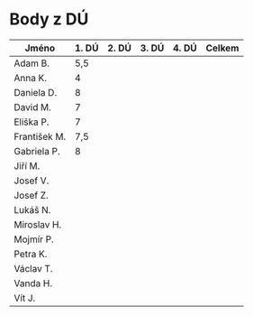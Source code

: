 # Body z DÚ

|Jméno		| 1. DÚ | 2. DÚ | 3. DÚ | 4. DÚ | Celkem    |
|---------------|-------|-------|-------|-------|-----------|
| Adam B.	| 5,5	|	|	|	|	|
| Anna K.	| 4	|	|	|	|	|
| Daniela D.	| 8	|	|	|	|	|
| David M.	| 7 	|	|	|	|	|
| Eliška P.	| 7	|	|	|	|	|
| František M.	| 7,5	|	|	|	|	|
| Gabriela P.	| 8	|	|	|	|	|
| Jiří M.	|	|	|	|	|	|
| Josef V. 	|	|	|	|	|	|
| Josef Z.	|	|	|	|	|	|
| Lukáš N.	|	|	|	|	|	|
| Miroslav H.	|	|	|	|	|	|
| Mojmír P.	|	|	|	|	|	|
| Petra K.	|	|	|	|	|	|
| Václav T.	|	|	|	|	|	|
| Vanda H.	|	|	|	|	|	|
| Vít J.	|	|	|	|	|	|
